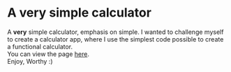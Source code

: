 # A very simple calculator
A **very** simple calculator, emphasis on simple. I wanted to challenge myself to create a calculator app, where I use the simplest code possible to create a functional calculator.  
You can view the page [here](https://worthyag-old.github.io/a_very_simple_calculator/).  
Enjoy, Worthy :) 

